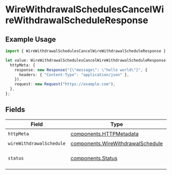 # WireWithdrawalSchedulesCancelWireWithdrawalScheduleResponse

## Example Usage

```typescript
import { WireWithdrawalSchedulesCancelWireWithdrawalScheduleResponse } from "@apexfintechsolutions/ascend-sdk/models/operations";

let value: WireWithdrawalSchedulesCancelWireWithdrawalScheduleResponse = {
  httpMeta: {
    response: new Response("{\"message\": \"hello world\"}", {
      headers: { "Content-Type": "application/json" },
    }),
    request: new Request("https://example.com"),
  },
};
```

## Fields

| Field                                                                                  | Type                                                                                   | Required                                                                               | Description                                                                            |
| -------------------------------------------------------------------------------------- | -------------------------------------------------------------------------------------- | -------------------------------------------------------------------------------------- | -------------------------------------------------------------------------------------- |
| `httpMeta`                                                                             | [components.HTTPMetadata](../../models/components/httpmetadata.md)                     | :heavy_check_mark:                                                                     | N/A                                                                                    |
| `wireWithdrawalSchedule`                                                               | [components.WireWithdrawalSchedule](../../models/components/wirewithdrawalschedule.md) | :heavy_minus_sign:                                                                     | OK                                                                                     |
| `status`                                                                               | [components.Status](../../models/components/status.md)                                 | :heavy_minus_sign:                                                                     | INVALID_ARGUMENT: The request has an invalid argument.                                 |
